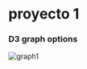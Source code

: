 # proyecto 1 
### D3 graph options

<img src="https://image.ibb.co/jPpzYH/graph1.png" alt="graph1" border="0">
